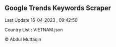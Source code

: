 

## Google Trends Keywords Scraper 
 
Last Update 16-04-2023 , 09:42:50

Country List :
VIETNAM.json



© Abdul Muttaqin 
